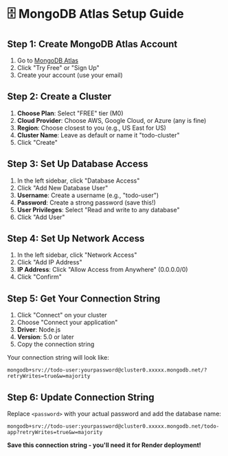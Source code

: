 # 🗄️ MongoDB Atlas Setup Guide

## Step 1: Create MongoDB Atlas Account

1. Go to [MongoDB Atlas](https://www.mongodb.com/atlas)
2. Click "Try Free" or "Sign Up"
3. Create your account (use your email)

## Step 2: Create a Cluster

1. **Choose Plan**: Select "FREE" tier (M0)
2. **Cloud Provider**: Choose AWS, Google Cloud, or Azure (any is fine)
3. **Region**: Choose closest to you (e.g., US East for US)
4. **Cluster Name**: Leave as default or name it "todo-cluster"
5. Click "Create"

## Step 3: Set Up Database Access

1. In the left sidebar, click "Database Access"
2. Click "Add New Database User"
3. **Username**: Create a username (e.g., "todo-user")
4. **Password**: Create a strong password (save this!)
5. **User Privileges**: Select "Read and write to any database"
6. Click "Add User"

## Step 4: Set Up Network Access

1. In the left sidebar, click "Network Access"
2. Click "Add IP Address"
3. **IP Address**: Click "Allow Access from Anywhere" (0.0.0.0/0)
4. Click "Confirm"

## Step 5: Get Your Connection String

1. Click "Connect" on your cluster
2. Choose "Connect your application"
3. **Driver**: Node.js
4. **Version**: 5.0 or later
5. Copy the connection string

Your connection string will look like:

```
mongodb+srv://todo-user:yourpassword@cluster0.xxxxx.mongodb.net/?retryWrites=true&w=majority
```

## Step 6: Update Connection String

Replace `<password>` with your actual password and add the database name:

```
mongodb+srv://todo-user:yourpassword@cluster0.xxxxx.mongodb.net/todo-app?retryWrites=true&w=majority
```

**Save this connection string - you'll need it for Render deployment!**
